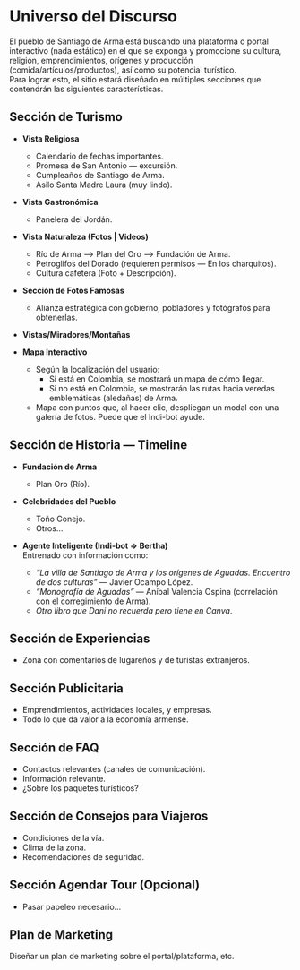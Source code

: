 # Universo del Discurso

El pueblo de Santiago de Arma está buscando una plataforma o portal interactivo (nada estático) en el que se exponga y promocione su cultura, religión, emprendimientos, orígenes y producción (comida/artículos/productos), así como su potencial turístico.  
Para lograr esto, el sitio estará diseñado en múltiples secciones que contendrán las siguientes características.

## Sección de Turismo

- **Vista Religiosa**  
  - Calendario de fechas importantes.  
  - Promesa de San Antonio — excursión.  
  - Cumpleaños de Santiago de Arma.  
  - Asilo Santa Madre Laura (muy lindo).

- **Vista Gastronómica**  
  - Panelera del Jordán.

- **Vista Naturaleza (Fotos | Videos)**  
  - Río de Arma ⟶ Plan del Oro ⟶ Fundación de Arma.  
  - Petroglifos del Dorado (requieren permisos — En los charquitos).  
  - Cultura cafetera (Foto + Descripción).  

- **Sección de Fotos Famosas**  
  - Alianza estratégica con gobierno, pobladores y fotógrafos para obtenerlas.  

- **Vistas/Miradores/Montañas**  

- **Mapa Interactivo**  
  - Según la localización del usuario:  
    - Si está en Colombia, se mostrará un mapa de cómo llegar.  
    - Si no está en Colombia, se mostrarán las rutas hacia veredas emblemáticas (aledañas) de Arma.  
  - Mapa con puntos que, al hacer clic, despliegan un modal con una galería de fotos. Puede que el Indi-bot ayude.

## Sección de Historia — Timeline

- **Fundación de Arma**  
  - Plan Oro (Río).  

- **Celebridades del Pueblo**  
  - Toño Conejo.  
  - Otros…  

- **Agente Inteligente (Indi-bot ⇒ Bertha)**  
  Entrenado con información como:  
  - *“La villa de Santiago de Arma y los orígenes de Aguadas. Encuentro de dos culturas”* — Javier Ocampo López.  
  - *“Monografía de Aguadas”* — Aníbal Valencia Ospina (correlación con el corregimiento de Arma).  
  - *Otro libro que Dani no recuerda pero tiene en Canva*.

## Sección de Experiencias

- Zona con comentarios de lugareños y de turistas extranjeros.

## Sección Publicitaria

- Emprendimientos, actividades locales, y empresas.  
- Todo lo que da valor a la economía armense.

## Sección de FAQ

- Contactos relevantes (canales de comunicación).  
- Información relevante.  
- ¿Sobre los paquetes turísticos?

## Sección de Consejos para Viajeros

- Condiciones de la vía.  
- Clima de la zona.  
- Recomendaciones de seguridad.

## Sección Agendar Tour (Opcional)

- Pasar papeleo necesario…

## Plan de Marketing

Diseñar un plan de marketing sobre el portal/plataforma, etc.
